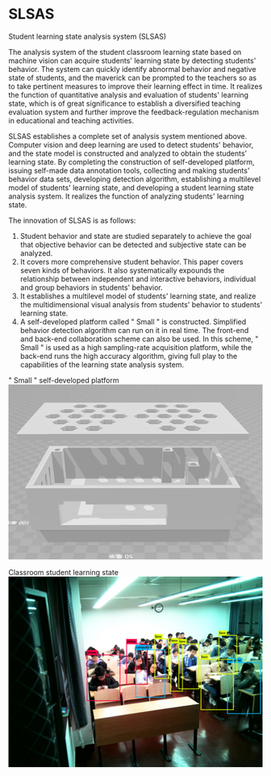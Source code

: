 # SLSAS
Student learning state analysis system (SLSAS)


The analysis system of the student classroom learning state based on machine vision can acquire students' learning state by detecting students' behavior. The system can quickly identify abnormal behavior and negative state of students, and the maverick can be prompted to the teachers so as to take pertinent measures to improve their learning effect in time. It realizes the function of quantitative analysis and evaluation of students' learning state, which is of great significance to establish a diversified teaching evaluation system and further improve the feedback-regulation mechanism in educational and teaching activities. 

SLSAS establishes a complete set of analysis system mentioned above. Computer vision and deep learning are used to detect students' behavior, and the state model is constructed and analyzed to obtain the students’ learning state. By completing the construction of self-developed platform, issuing self-made data annotation tools, collecting and making students' behavior data sets, developing detection algorithm, establishing a multilevel model of students' learning state, and developing a student learning state analysis system. It realizes the function of analyzing students' learning state.

The innovation of SLSAS is as follows:
1. Student behavior and state are studied separately to achieve the goal that objective behavior can be detected and subjective state can be analyzed. 
2. It covers more comprehensive student behavior. This paper covers seven kinds of behaviors. It also systematically expounds the relationship between independent and interactive behaviors, individual and group behaviors in students' behavior. 
3. It establishes a multilevel model of students' learning state, and realize the multidimensional visual analysis from students' behavior to students' learning state. 
4. A self-developed platform called " Small " is constructed. Simplified behavior detection algorithm can run on it in real time. The front-end and back-end collaboration scheme can also be used. In this scheme, " Small " is used as a high sampling-rate acquisition platform, while the back-end runs the high accuracy algorithm, giving full play to the capabilities of the learning state analysis system.


" Small " self-developed platform
![3D printing platform](https://github.com/hancfox/SLSAS/blob/master/3D%20print.png)

Classroom student learning state
![Classroom student](Classroom%20SLSAS.jpg)
